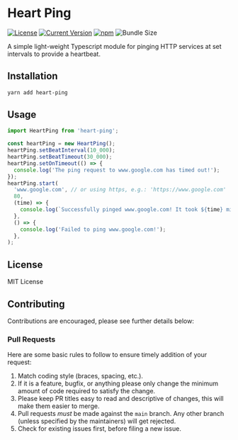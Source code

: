 # Heart Ping

[![License][license-image]][license-url]
[![Current Version](https://img.shields.io/npm/v/heart-ping.svg)](https://www.npmjs.com/package/heart-ping)
[![npm](https://img.shields.io/npm/dw/heart-ping.svg)](https://www.npmjs.com/package/heart-ping)
![Bundle Size](https://img.shields.io/bundlephobia/min/heart-ping.svg?style=flat)

[license-url]: https://opensource.org/licenses/MIT
[license-image]: https://img.shields.io/npm/l/make-coverage-badge.svg

A simple light-weight Typescript module for pinging HTTP services at set intervals to provide a
heartbeat.

## Installation

```sh
yarn add heart-ping
```

## Usage

```typescript
import HeartPing from 'heart-ping';

const heartPing = new HeartPing();
heartPing.setBeatInterval(10_000);
heartPing.setBeatTimeout(30_000);
heartPing.setOnTimeout(() => {
  console.log('The ping request to www.google.com has timed out!');
});
heartPing.start(
  'www.google.com', // or using https, e.g.: 'https://www.google.com'
  80,
  (time) => {
    console.log(`Successfully pinged www.google.com! It took ${time} milliseconds.`);
  },
  () => {
    console.log('Failed to ping www.google.com!');
  },
);
```

## License

MIT License

## Contributing

Contributions are encouraged, please see further details below:

### Pull Requests

Here are some basic rules to follow to ensure timely addition of your request:

1. Match coding style (braces, spacing, etc.).
2. If it is a feature, bugfix, or anything please only change the minimum amount of code required to
   satisfy the change.
3. Please keep PR titles easy to read and descriptive of changes, this will make them easier to
   merge.
4. Pull requests _must_ be made against the `main` branch. Any other branch (unless specified by the
   maintainers) will get rejected.
5. Check for existing issues first, before filing a new issue.
